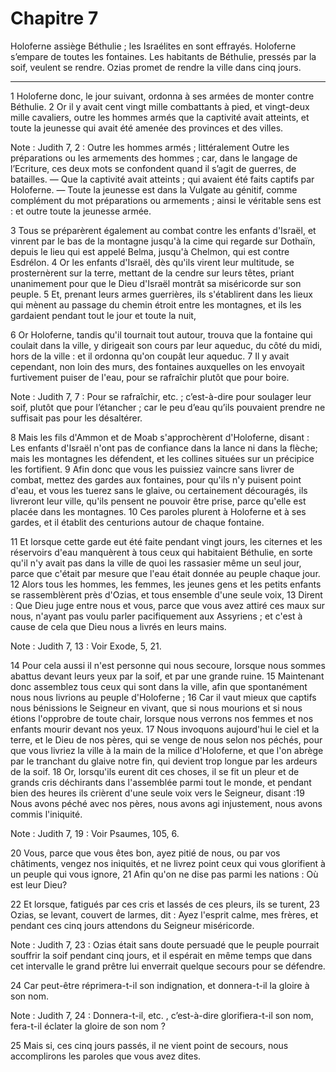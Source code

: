 # Chapitre 7

Holoferne assiège Béthulie ; les Israélites en sont effrayés.
Holoferne s’empare de toutes les fontaines.
Les habitants de Béthulie, pressés par la soif, veulent se rendre.
Ozias promet de rendre la ville dans cinq jours.

***

1 Holoferne donc, le jour suivant, ordonna à ses armées de monter contre Béthulie. 2 Or il y avait cent vingt mille combattants à pied, et vingt-deux mille cavaliers, outre les hommes armés que la captivité avait atteints, et toute la jeunesse qui avait été amenée des provinces et des villes.

<span class="bible-note">Note : </span> Judith 7, 2 : Outre les hommes armés ; littéralement Outre les préparations ou les armements des hommes ; car, dans le langage de l’Ecriture, ces deux mots se confondent quand il s’agit de guerres, de batailles. ― Que la captivité avait atteints ; qui avaient été faits captifs par Holoferne. ― Toute la jeunesse est dans la Vulgate au génitif, comme complément du mot préparations ou armements ; ainsi le véritable sens est : et outre toute la jeunesse armée.

3 Tous se préparèrent également au combat contre les enfants d'Israël, et vinrent par le bas de la montagne jusqu'à la cime qui regarde sur Dothaïn, depuis le lieu qui est appelé Belma, jusqu'à Chelmon, qui est contre Esdrélon. 4 Or les enfants d'Israël, dès qu'ils virent leur multitude, se prosternèrent sur la terre, mettant de la cendre sur leurs têtes, priant unanimement pour que le Dieu d'Israël montrât sa miséricorde sur son peuple. 5 Et, prenant leurs armes guerrières, ils s'établirent dans les lieux qui mènent au passage du chemin étroit entre les montagnes, et ils les gardaient pendant tout le jour et toute la nuit,


6 Or Holoferne, tandis qu'il tournait tout autour, trouva que la fontaine qui coulait dans la ville, y dirigeait son cours par leur aqueduc, du côté du midi, hors de la ville : et il ordonna qu'on coupât leur aqueduc. 7 Il y avait cependant, non loin des murs, des fontaines auxquelles on les envoyait furtivement puiser de l'eau, pour se rafraîchir plutôt que pour boire.

<span class="bible-note">Note : </span> Judith 7, 7 : Pour se rafraîchir, etc. ; c’est-à-dire pour soulager leur soif, plutôt que pour l’étancher ; car le peu d’eau qu’ils pouvaient prendre ne suffisait pas pour les désaltérer.

8 Mais les fils d'Ammon et de Moab s'approchèrent d'Holoferne, disant : Les enfants d'Israël n'ont pas de confiance dans la lance ni dans la flèche; mais les montagnes les défendent, et les collines situées sur un précipice les fortifient. 9 Afin donc que vous les puissiez vaincre sans livrer de combat, mettez des gardes aux fontaines, pour qu'ils n'y puisent point d'eau, et vous les tuerez sans le glaive, ou certainement découragés, ils livreront leur ville, qu'ils pensent ne pouvoir être prise, parce qu'elle est placée dans les montagnes. 10 Ces paroles plurent à Holoferne et à ses gardes, et il établit des centurions autour de chaque fontaine.


11 Et lorsque cette garde eut été faite pendant vingt jours, les citernes et les réservoirs d'eau manquèrent à tous ceux qui habitaient Béthulie, en sorte qu'il n'y avait pas dans la ville de quoi les rassasier même un seul jour, parce que c'était par mesure que l'eau était donnée au peuple chaque jour. 12 Alors tous les hommes, les femmes, les jeunes gens et les petits enfants se rassemblèrent près d'Ozias, et tous ensemble d'une seule voix, 13 Dirent : Que Dieu juge entre nous et vous, parce que vous avez attiré ces maux sur nous, n'ayant pas voulu parler pacifiquement aux Assyriens ; et c'est à cause de cela que Dieu nous a livrés en leurs mains.

<span class="bible-note">Note : </span> Judith 7, 13 : Voir Exode, 5, 21.

14 Pour cela aussi il n'est personne qui nous secoure, lorsque nous sommes abattus devant leurs yeux par la soif, et par une grande ruine. 15 Maintenant donc assemblez tous ceux qui sont dans la ville, afin que spontanément nous nous livrions au peuple d'Holoferne ; 16 Car il vaut mieux que captifs nous bénissions le Seigneur en vivant, que si nous mourions et si nous étions l'opprobre de toute chair, lorsque nous verrons nos femmes et nos enfants mourir devant nos yeux. 17 Nous invoquons aujourd'hui le ciel et la terre, et le Dieu de nos pères, qui se venge de nous selon nos péchés, pour que vous livriez la ville à la main de la milice d'Holoferne, et que l'on abrège par le tranchant du glaive notre fin, qui devient trop longue par les ardeurs de la soif. 18 Or, lorsqu'ils eurent dit ces choses, il se fit un pleur et de grands cris déchirants dans l'assemblée parmi tout le monde, et pendant bien des heures ils crièrent d'une seule voix vers le Seigneur, disant :19 Nous avons péché avec nos pères, nous avons agi
injustement, nous avons commis l'iniquité.

<span class="bible-note">Note : </span> Judith 7, 19 : Voir Psaumes, 105, 6.

20 Vous, parce que vous êtes bon, ayez pitié de nous, ou par vos châtiments, vengez nos iniquités, et ne livrez point ceux qui vous glorifient à un peuple qui vous ignore, 21 Afin qu'on ne dise pas parmi les nations : Où est leur Dieu?


22 Et lorsque, fatigués par ces cris et lassés de ces pleurs, ils se turent, 23 Ozias, se levant, couvert de larmes, dit : Ayez l'esprit calme, mes frères, et pendant ces cinq jours attendons du Seigneur miséricorde.

<span class="bible-note">Note : </span> Judith 7, 23 : Ozias était sans doute persuadé que le peuple pourrait souffrir la soif pendant cinq jours, et il espérait en même temps que dans cet intervalle le grand prêtre lui enverrait quelque secours pour se défendre.

24 Car peut-être réprimera-t-il son indignation, et donnera-t-il la gloire à son nom.

<span class="bible-note">Note : </span> Judith 7, 24 : Donnera-t-il, etc. , c’est-à-dire glorifiera-t-il son nom, fera-t-il éclater la gloire de son nom ?

25 Mais si, ces cinq jours passés, il ne vient point de secours, nous accomplirons les paroles que vous avez dites.


